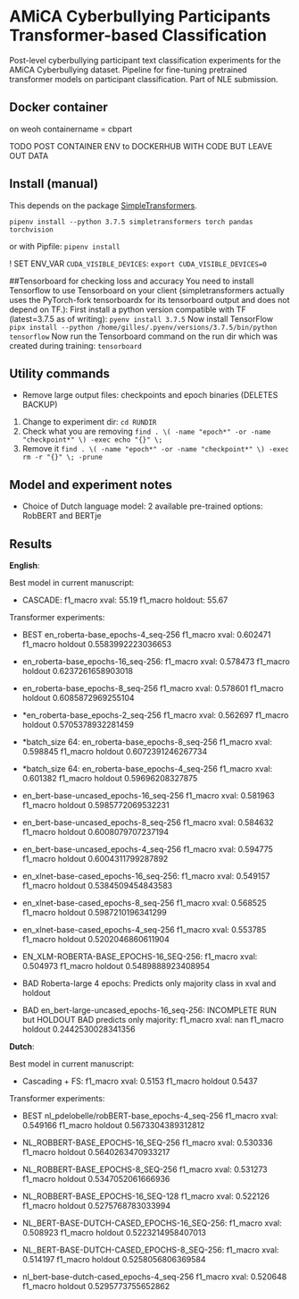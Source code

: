 # AMiCA Cyberbullying Participants Transformer-based Classification
Post-level cyberbullying participant text classification experiments for the AMiCA Cyberbullying dataset.
Pipeline for fine-tuning pretrained transformer models on participant classification.
Part of NLE submission.

## Docker container
on weoh containername = cbpart

TODO POST CONTAINER ENV to DOCKERHUB WITH CODE BUT LEAVE OUT DATA

## Install (manual)
This depends on the package [SimpleTransformers](https://github.com/ThilinaRajapakse/simpletransformers).

`pipenv install --python 3.7.5 simpletransformers torch pandas torchvision`

or with Pipfile: `pipenv install`

! SET ENV_VAR `CUDA_VISIBLE_DEVICES`: `export CUDA_VISIBLE_DEVICES=0`

##Tensorboard for checking loss and accuracy
You need to install Tensorflow to use Tensorboard on your client (simpletransformers actually uses the PyTorch-fork tensorboardx for its tensorboard output and does not depend on TF.):
First install a python version compatible with TF (latest=3.7.5 as of writing):
`pyenv install 3.7.5`
Now install TensorFlow
`pipx install --python /home/gilles/.pyenv/versions/3.7.5/bin/python tensorflow`
Now run the Tensorboard command on the run dir which was created during training:
`tensorboard`

## Utility commands
- Remove large output files: checkpoints and epoch binaries (DELETES BACKUP)
1. Change to experiment dir: `cd RUNDIR`
2. Check what you are removing `find . \( -name "epoch*" -or -name "checkpoint*" \) -exec echo "{}" \;`
3. Remove it `find . \( -name "epoch*" -or -name "checkpoint*" \) -exec rm -r "{}" \; -prune`

## Model and experiment notes

- Choice of Dutch language model: 2 available pre-trained options: RobBERT and BERTje

## Results

**English**:

Best model in current manuscript:
- CASCADE: f1_macro xval: 55.19 f1_macro holdout: 55.67

Transformer experiments:
- BEST en_roberta-base_epochs-4_seq-256 f1_macro xval: 0.602471 f1_macro holdout 0.5583992223036653
- en_roberta-base_epochs-16_seq-256: f1_macro xval: 0.578473 f1_macro holdout 0.6237261658903018
- en_roberta-base_epochs-8_seq-256 f1_macro xval: 0.578601 f1_macro holdout 0.6085872969255104
- *en_roberta-base_epochs-2_seq-256 f1_macro xval: 0.562697 f1_macro holdout 0.5705378932281459
- *batch_size 64: en_roberta-base_epochs-8_seq-256 f1_macro xval: 0.598845 f1_macro holdout 0.6072391246267734
- *batch_size 64: en_roberta-base_epochs-4_seq-256 f1_macro xval: 0.601382 f1_macro holdout 0.59696208327875

- en_bert-base-uncased_epochs-16_seq-256 f1_macro xval: 0.581963 f1_macro holdout 0.5985772069532231
- en_bert-base-uncased_epochs-8_seq-256 f1_macro xval: 0.584632 f1_macro holdout 0.6008079707237194
- en_bert-base-uncased_epochs-4_seq-256 f1_macro xval: 0.594775 f1_macro holdout 0.6004311799287892

- en_xlnet-base-cased_epochs-16_seq-256: f1_macro xval: 0.549157 f1_macro holdout 0.5384509454843583
- en_xlnet-base-cased_epochs-8_seq-256 f1_macro xval: 0.568525 f1_macro holdout 0.5987210196341299
- en_xlnet-base-cased_epochs-4_seq-256 f1_macro xval: 0.553785 f1_macro holdout 0.5202046860611904

- EN_XLM-ROBERTA-BASE_EPOCHS-16_SEQ-256: f1_macro xval: 0.504973 f1_macro holdout 0.5489888923408954
- BAD Roberta-large 4 epochs: Predicts only majority class in xval and holdout
- BAD en_bert-large-uncased_epochs-16_seq-256: INCOMPLETE RUN but HOLDOUT BAD predicts only majority: f1_macro xval: nan f1_macro holdout 0.2442530028341356

**Dutch**:

Best model in current manuscript:
- Cascading + FS: f1_macro xval: 0.5153 f1_macro holdout 0.5437

Transformer experiments:
- BEST nl_pdelobelle/robBERT-base_epochs-4_seq-256 f1_macro xval: 0.549166 f1_macro holdout 0.5673304389312812
- NL_ROBBERT-BASE_EPOCHS-16_SEQ-256 f1_macro xval: 0.530336 f1_macro holdout 0.5640263470933217
- NL_ROBBERT-BASE_EPOCHS-8_SEQ-256 f1_macro xval: 0.531273 f1_macro holdout 0.5347052061666936
- NL_ROBBERT-BASE_EPOCHS-16_SEQ-128 f1_macro xval: 0.522126 f1_macro holdout 0.5275768783033994

- NL_BERT-BASE-DUTCH-CASED_EPOCHS-16_SEQ-256: f1_macro xval: 0.508923 f1_macro holdout 0.5223214958407013
- NL_BERT-BASE-DUTCH-CASED_EPOCHS-8_SEQ-256: f1_macro xval: 0.514197 f1_macro holdout 0.5258056806369584
- nl_bert-base-dutch-cased_epochs-4_seq-256 f1_macro xval: 0.520648 f1_macro holdout 0.5295773755652862
